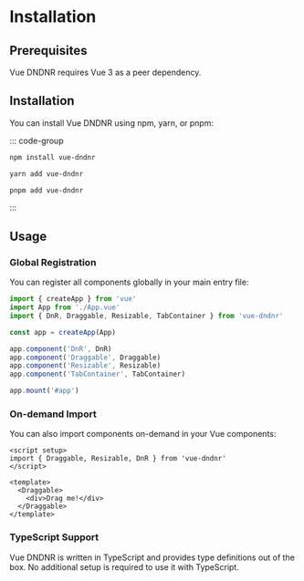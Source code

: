# Installation

## Prerequisites

Vue DNDNR requires Vue 3 as a peer dependency.

## Installation

You can install Vue DNDNR using npm, yarn, or pnpm:

::: code-group
```bash [npm]
npm install vue-dndnr
```

```bash [yarn]
yarn add vue-dndnr
```

```bash [pnpm]
pnpm add vue-dndnr
```
:::

## Usage

### Global Registration

You can register all components globally in your main entry file:

```js
import { createApp } from 'vue'
import App from './App.vue'
import { DnR, Draggable, Resizable, TabContainer } from 'vue-dndnr'

const app = createApp(App)

app.component('DnR', DnR)
app.component('Draggable', Draggable)
app.component('Resizable', Resizable)
app.component('TabContainer', TabContainer)

app.mount('#app')
```

### On-demand Import

You can also import components on-demand in your Vue components:

```vue
<script setup>
import { Draggable, Resizable, DnR } from 'vue-dndnr'
</script>

<template>
  <Draggable>
    <div>Drag me!</div>
  </Draggable>
</template>
```

### TypeScript Support

Vue DNDNR is written in TypeScript and provides type definitions out of the box. No additional setup is required to use it with TypeScript.
